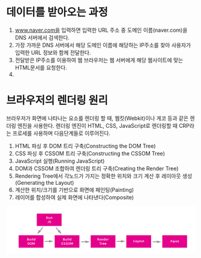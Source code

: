 # 데이터를 받아오는 과정
1. www.naver.com을 입력하면 입력한 URL 주소 중 도메인 이름(naver.com)을 DNS 서버에서 검색한다. 
2. 가장 가까운 DNS 서버에서 해당 도메인 이름에 해당하는 IP주소를 찾아 사용자가 입력한 URL 정보와 함께 전달한다.
3. 전달받은 IP주소를 이용하여 웹 브라우저는 웹 서버에게 해당 웹사이트에 맞는 HTML문서를 요청한다.
4. 


# 브라우저의 렌더링 원리 
브라우저가 화면에 나타나는 요소를 렌더링 할 때, 웹킷(Webkit)이나 게코 등과 같은 렌더링 엔진을 사용한다. 렌더링 엔진이 HTML, CSS, JavaScript로 렌더링할 때 CRP라는 프로세를 사용하며 다음단계들로 이루어진다.
1. HTML 파싱 후 DOM 트리 구축(Constructing the DOM Tree)
2. CSS 파싱 후 CSSOM 트리 구축(Constructing the CSSOM Tree)
3. JavaScript 실행(Running JavaScript)
4. DOM과 CSSOM 조합하여 렌더링 트리 구축(Creating the Render Tree)
5. Rendering Tree에서 각노드가 가지는 정확한 위치와 크기 계산 후 레이아웃 생성(Generating the Layout)
6. 계산한 위치/크기를 기반으로 화면에 페인팅(Painting)
7. 레이어를 합성하여 실제 화면에 나타낸다(Composite)
<img src="./images/브라우저 렌더링.png">
